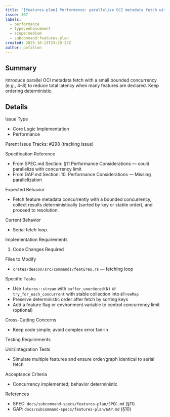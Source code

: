 ```yaml
---
title: "[features-plan] Performance: parallelize OCI metadata fetch with concurrency limit"
issue: 307
labels:
  - performance
  - type:enhancement
  - scope:medium
  - subcommand:features-plan
created: 2025-10-13T23:29:23Z
author: pofallon
---
```


## Summary
Introduce parallel OCI metadata fetch with a small bounded concurrency (e.g., 4–8) to reduce total latency when many features are declared. Keep ordering deterministic.

## Details

Issue Type
- Core Logic Implementation
- Performance

Parent Issue
Tracks: #298 (tracking issue)

Specification Reference
- From SPEC.md Section: §11 Performance Considerations — could parallelize with concurrency limit
- From GAP.md Section: 10. Performance Considerations — Missing parallelization

Expected Behavior
- Fetch feature metadata concurrently with a bounded concurrency, collect results deterministically (sorted by key or stable order), and proceed to resolution.

Current Behavior
- Serial fetch loop.

Implementation Requirements

1. Code Changes Required

Files to Modify
- `crates/deacon/src/commands/features.rs` — fetching loop

Specific Tasks
- Use `futures::stream` with `buffer_unordered(N)` or `try_for_each_concurrent` with stable collection into `BTreeMap`
- Preserve deterministic order after fetch by sorting keys
- Add a feature flag or environment variable to control concurrency limit (optional)

Cross-Cutting Concerns
- Keep code simple; avoid complex error fan-in

Testing Requirements

Unit/Integration Tests
- Simulate multiple features and ensure order/graph identical to serial fetch

Acceptance Criteria
- Concurrency implemented; behavior deterministic

References
- SPEC: `docs/subcommand-specs/features-plan/SPEC.md` (§11)
- GAP: `docs/subcommand-specs/features-plan/GAP.md` (§10)
